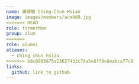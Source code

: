 ```yaml
---
name: 蕭晴駿 Ching-Chun Hsiao 
image: images/members/acm000.jpg 
<<<<<<< HEAD
role: formerMem
group: alum
=======
role: alumni
aliases:
  - ching chun hsiao
>>>>>>> b8c8985675a23627432c7da5e8ff9e8eabca77c9
links:
  github: link_to_github 
---
```

